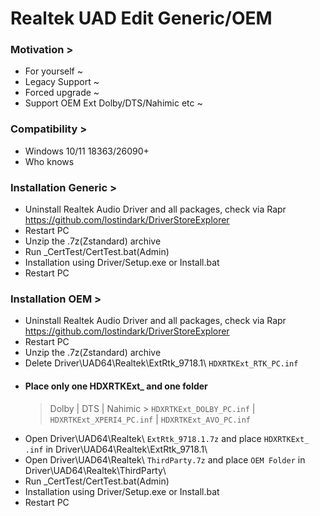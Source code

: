 # Realtek UAD Edit Generic/OEM
### Motivation >
- For yourself ~
- Legacy Support ~
- Forced upgrade ~
- Support OEM Ext Dolby/DTS/Nahimic etc ~
### Compatibility >
- Windows 10/11 18363/26090+
- Who knows
### Installation Generic >
- Uninstall Realtek Audio Driver and all packages, check via Rapr https://github.com/lostindark/DriverStoreExplorer
- Restart PC
- Unzip the .7z(Zstandard) archive
- Run _CertTest/CertTest.bat(Admin)
- Installation using Driver/Setup.exe or Install.bat
- Restart PC
### Installation OEM >
- Uninstall Realtek Audio Driver and all packages, check via Rapr https://github.com/lostindark/DriverStoreExplorer
- Restart PC
- Unzip the .7z(Zstandard) archive
- Delete Driver\UAD64\Realtek\ExtRtk_9718.1\ `HDXRTKExt_RTK_PC.inf`
- #### Place only one HDXRTKExt_ and one folder
  > Dolby | DTS | Nahimic >
  > `HDXRTKExt_DOLBY_PC.inf` | `HDXRTKExt_XPERI4_PC.inf` | `HDXRTKExt_AVO_PC.inf`
- Open Driver\UAD64\Realtek\ `ExtRtk_9718.1.7z` and place `HDXRTKExt_ .inf` in Driver\UAD64\Realtek\ExtRtk_9718.1\
- Open Driver\UAD64\Realtek\ `ThirdParty.7z` and place `OEM Folder` in Driver\UAD64\Realtek\ThirdParty\
- Run _CertTest/CertTest.bat(Admin)
- Installation using Driver/Setup.exe or Install.bat
- Restart PC
